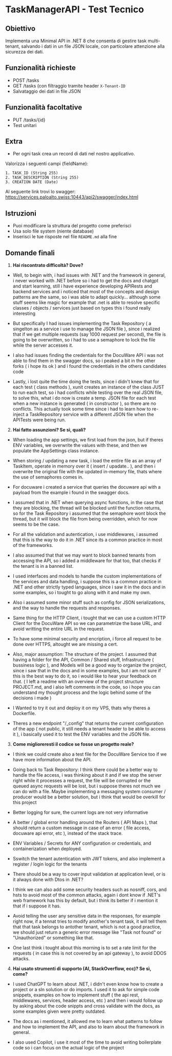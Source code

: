 # TaskManagerAPI - Test Tecnico

## Obiettivo

Implementa una Minimal API in .NET 8 che consenta di gestire task multi-tenant, salvando i dati in un file JSON locale, con particolare attenzione alla sicurezza dei dati.

## Funzionalità richieste

- POST /tasks
- GET /tasks (con filtraggio tramite header `X-Tenant-ID`
- Salvataggio dei dati in file JSON

## Funzionalità facoltative

- PUT /tasks/{id}
- Test unitari

## Extra

- Per ogni task crea un record di dati nel nostro applicativo. 

Valorizza i seguenti campi (fieldName):

	1. TASK_ID (String 255)
	2. TASK_DESCRIPTION (String 255)
	3. CREATION DATE (Date)

Al seguente link trovi lo swagger: https://services.paloalto.swiss:10443/api2/swagger/index.html

## Istruzioni

- Puoi modificare la struttura del progetto come preferisci
- Usa solo file system (niente database)
- Inserisci le tue risposte nel file `README.md` alla fine

## Domande finali

1. **Hai riscontrato difficoltà? Dove?**
- Well, to begin with, i had issues with .NET and the framework in general, i never worked with .NET before so i had to get the docs and chatgpt and start learning, still i have experience developing APIRests and backend services and i noticed that most of the concepts and design patterns are the same, so i was able to adapt quickly... although some stuff seems like magic for example that .net is able to resolve specific classes / objects / services just based on types this i found really interesting

- But specifically I had issues implementing the Task Repository ( a singelton as a service i use to manage the JSON file ), since i realized that if we get multiple requests (say 1000 request per second), the file is going to be overwritten, so i had to use a semaphore to lock the file while the server accesses it.

- I also had issues finding the credentials for the DocuWare API i was not able to find them in the swagger docs, so i peaked a bit in the other forks ( i hope its ok ) and i found the credentials in the others candidates code

- Lastly, i lost quite the time doing the tests, since i didn't knew that for each test ( class methods ), xunit creates an instance of the class JUST to run each test, so i had conflicts while testing over the real JSON file, to solve this, what i do now is create a temp. JSON file for each test when a new instance is generated ( in constructor ), so there are no conflicts. This actually took some time since i had to learn how to re-inject a TaskRepository service with a different JSON file when the APITests were being run.

2. **Hai fatto assunzioni? Se sì, quali?**
- When loading the app settings, we first load from the json, but if theres ENV variables, we overwrite the values with these, and then we populate the AppSettings class instance.

- When storing / updating a new task, i load the entire file as an array of TaskItem, operate in memory over it ( insert / upadate.. ), and then i overwrite the original file with the updated in-memory file, thats where the use of semaphores comes in.

- For docuware i created a service that queries the docuware api with a payload from the example i found in the swagger docs.

- I assumed that in .NET when querying async functions, in the case that they are blocking, the thread will be blocked until the function returns, so for the Task Repository i assumed that the semaphore wont block the thread, but it will block the file from being overridden, which for now seems to be the case.

- For all the validation and autentication, i use middlewares, i assumed that this is the way to do it in .NET since its a common practice in most of the frameworks.

- I also assumed that that we may want to block banned tenants from accessing the API, so i added a middleware for that too, that checks if the tenant is in a banned list.

- I used interfaces and models to handle the custom implementations of the services and data handling, i suppose this is a common practice in .NET and other strictly typed languages, since i saw it in the docs and in some examples, so i tought to go along with it and make my own.

- Also i assumed some minor stuff such as config for JSON serializations, and the way to handle the requests and responses.

- Same thing for the HTTP Client, i tought that we can use a custom HTTP Client for the DocuWare API so we can parametrize the base URL, and avoid writting the entire URL in the request.

- To have some minimal security and encription, i force all request to be done over HTTPS, altought we are missing a cert.

- Also, major assumption: The structure of the project. I assumed that having a folder for the API, Common / Shared stuff, Infrastructure ( bussiness logic ), and Models will be a good way to organize the project, since i saw that in the docs and in some examples, but i am not sure if this is the best way to do it, so i would like to hear your feedback on that. ( I left a readme with an overview of the project structure PROJECT.md, and i also left comments in the code, so i hope you can understand my thought process and the logic behind some of the decisions i made )

- I Wanted to try it out and deploy it on my VPS, thats why theres a Dockerfile.

- Theres a new endpoint "/_config" that returns the current configuration of the app ( not public, it still needs a tenant header to be able to access it ), i basically used it to test the ENV variables and the JSON file.

3. **Come miglioreresti il codice se fosse un progetto reale?**
- I think we could create also a test file for the DocuWare Service too if we have more information about the API.

- Going back to Task Repository: I think there could be a better way to handle the file access, i was thinking about it and if we stop the server right while it processes a request, the file will be corrupted or the queued async requests will be lost, but i suppose theres not much we can do with a file. Maybe implementing a messaging system consumer / producer would be a better solution, but i think that would be overkill for this project

- Better logging for sure, the current logs are not very informative

- A better / global error handling around the Routers ( API Maps ), that should return a custom message in case of an error ( file access, docuware api error, etc ), instead of the stack trace.

- ENV Variables / Secrets for ANY configuration or credentials, and containerization when deployed.

- Sswitch the tenant autentication with JWT tokens, and also implement a register / login logic for the tenants

- There should be a way to cover input validation at application level, or is it always done with Dtos in .NET?

- I think we can also add some security headers such as nosniff, cors, and hsts to avoid most of the common attacks, again i dont know if .NET's web framework has this by default, but i think its better if i mention it that if i suppose it has.

- Avoid telling the user any sensitive data in the responses, for example right now, if a tennat tries to modify another's tenant task, it will tell them that that task belongs to antother tenant, which is not a good practice, we should just return a generic error message like "Task not found" or "Unauthorized" or something like that.

- One last think i tought about this morning is to set a rate limit for the requests ( in case this is not covered by an api gateway ), to avoid DDOS attacks.

4. **Hai usato strumenti di supporto (AI, StackOverflow, ecc)? Se sì, come?**
- I used ChatGPT to learn about .NET, i didn't even know how to create a project or a sln solution or do imports. I used it to ask for simple code snippets, examples on how to implement stuff ( the api rest, middlewares, services, header access, etc ) and then i would follow up by asking about the code snippts and cross validate with the docs, as some examples given were pretty outdated.

- The docs as i mentioned, it allowed me to learn what patterns to follow and how to implement the API, and also to learn about the framework in general.

- I also used Copilot, i use it most of the time to avoid writing boilerplate code so i can focus on the actual logic of the project
